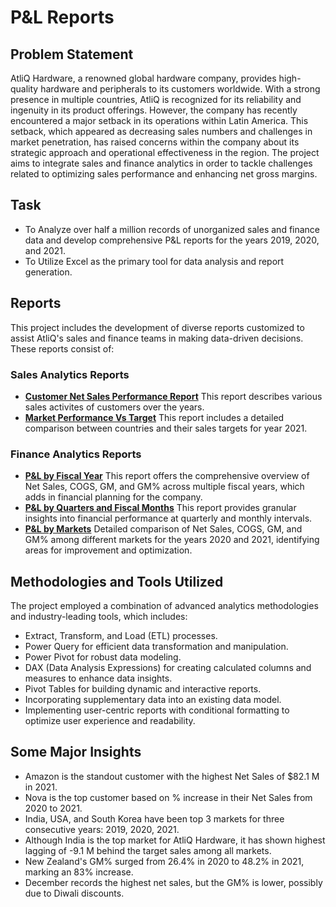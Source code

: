 # P&L Reports
## Problem Statement
AtliQ Hardware, a renowned global hardware company, provides high-quality hardware and peripherals to its customers worldwide. With a strong presence in multiple countries, AtliQ is recognized for its reliability and ingenuity in its product offerings. However, the company has recently encountered a major setback in its operations within Latin America. This setback, which appeared as decreasing sales numbers and challenges in market penetration, has raised concerns within the company about its strategic approach and operational effectiveness in the region.
The project aims to integrate sales and finance analytics in order to tackle challenges related to optimizing sales performance and enhancing net gross margins.

## Task
- To Analyze over half a million records of unorganized sales and finance data and develop comprehensive P&L reports for the years 2019, 2020, and 2021.
- To Utilize Excel as the primary tool for data analysis and report generation.

## Reports
This project includes the development of diverse reports customized to assist AtliQ's sales and finance teams in making data-driven decisions. These reports consist of:

### Sales Analytics Reports
- **[Customer Net Sales Performance Report](https://github.com/MadhuSainani/AtliQ-Hardware-s-Sales-and-Finance-Analytics/blob/main/Customer%20Net%20Sales%20Perofrmance%20Report.pdf)** This report describes various sales activites of customers over the years. 
- **[Market Performance Vs Target](https://github.com/MadhuSainani/AtliQ-Hardware-s-Sales-and-Finance-Analytics/blob/main/Market%20Performance%20in%202021.pdf)** This report includes a detailed comparison between countries and their sales targets for year 2021. 

### Finance Analytics Reports

- **[P&L by Fiscal Year](https://github.com/MadhuSainani/AtliQ-Hardware-s-Sales-and-Finance-Analytics/blob/main/P%26L%20by%20FY.pdf)** This report offers the comprehensive overview of Net Sales, COGS, GM, and GM% across multiple fiscal years, which adds in financial planning for the company.
- **[P&L by Quarters and Fiscal Months](https://github.com/MadhuSainani/AtliQ-Hardware-s-Sales-and-Finance-Analytics/blob/main/P%26L%20by%20Quarters%20and%20Months.pdf)** This report provides granular insights into financial performance at quarterly and monthly intervals.
- **[P&L by Markets](https://github.com/MadhuSainani/AtliQ-Hardware-s-Sales-and-Finance-Analytics/blob/main/P%26L%20by%20Market.pdf)** Detailed comparison of Net Sales, COGS, GM, and GM% among different markets for the years 2020 and 2021, identifying areas for improvement and optimization.

## Methodologies and Tools Utilized

The project employed a combination of advanced analytics methodologies and industry-leading tools, which includes:

- Extract, Transform, and Load (ETL) processes.
- Power Query for efficient data transformation and manipulation.
- Power Pivot for robust data modeling.
- DAX (Data Analysis Expressions) for creating calculated columns and measures to enhance data insights.
- Pivot Tables for building dynamic and interactive reports.
- Incorporating supplementary data into an existing data model.
- Implementing user-centric reports with conditional formatting to optimize user experience and readability.

## Some Major Insights
- Amazon is the standout customer with the highest Net Sales of $82.1 M in 2021.
- Nova is the top customer based on % increase in their Net Sales from 2020 to 2021.
- India, USA, and South Korea have been top 3 markets for three consecutive years: 2019, 2020, 2021.
- Although India is the top market for AtliQ Hardware, it has shown highest lagging of -9.1 M behind the target sales among all markets.
- New Zealand's GM% surged from 26.4% in 2020 to 48.2% in 2021, marking an 83% increase.
- December records the highest net sales, but the GM% is lower, possibly due to Diwali discounts.






